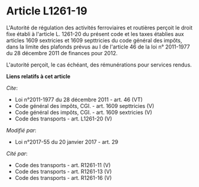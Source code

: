 # Article L1261-19

L'Autorité de régulation des activités ferroviaires et routières perçoit le droit fixe établi à l'article L. 1261-20 du
présent code et les taxes établies aux articles 1609 sextricies et 1609 septtricies du code général des impôts, dans la
limite des plafonds prévus au I de l'article 46 de la loi n° 2011-1977 du 28 décembre 2011 de finances pour 2012. 

L'autorité perçoit, le cas échéant, des rémunérations pour services rendus.

**Liens relatifs à cet article**

_Cite_:

  - Loi n°2011-1977 du 28 décembre 2011 - art. 46 (VT)
  - Code général des impôts, CGI. - art. 1609 septtricies (V)
  - Code général des impôts, CGI. - art. 1609 sextricies (V)
  - Code des transports - art. L1261-20 (V)

_Modifié par_:

  - Loi n°2017-55 du 20 janvier 2017 - art. 29

_Cité par_:

  - Code des transports - art. R1261-11 (V)
  - Code des transports - art. R1261-13 (V)
  - Code des transports - art. R1261-16 (V)

